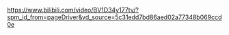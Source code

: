 https://www.bilibili.com/video/BV1D34y177tv/?spm_id_from=pageDriver&vd_source=5c31edd7bd86aed02a77348b069ccd0e
